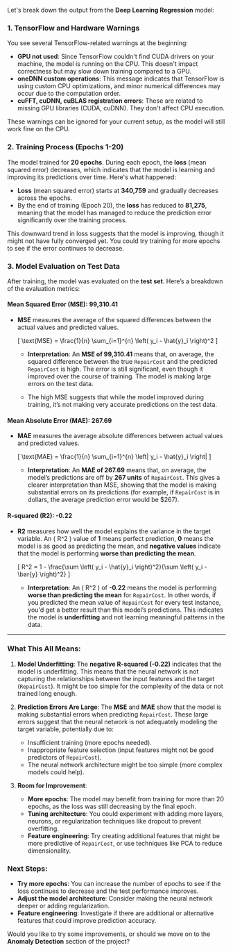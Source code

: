 Let's break down the output from the **Deep Learning Regression** model:

### 1. **TensorFlow and Hardware Warnings**
You see several TensorFlow-related warnings at the beginning:
- **GPU not used**: Since TensorFlow couldn't find CUDA drivers on your machine, the model is running on the CPU. This doesn't impact correctness but may slow down training compared to a GPU.
- **oneDNN custom operations**: This message indicates that TensorFlow is using custom CPU optimizations, and minor numerical differences may occur due to the computation order.
- **cuFFT, cuDNN, cuBLAS registration errors**: These are related to missing GPU libraries (CUDA, cuDNN). They don't affect CPU execution.

These warnings can be ignored for your current setup, as the model will still work fine on the CPU.

### 2. **Training Process (Epochs 1-20)**
The model trained for **20 epochs**. During each epoch, the **loss** (mean squared error) decreases, which indicates that the model is learning and improving its predictions over time. Here's what happened:

- **Loss** (mean squared error) starts at **340,759** and gradually decreases across the epochs.
- By the end of training (Epoch 20), the **loss** has reduced to **81,275**, meaning that the model has managed to reduce the prediction error significantly over the training process.

This downward trend in loss suggests that the model is improving, though it might not have fully converged yet. You could try training for more epochs to see if the error continues to decrease.

### 3. **Model Evaluation on Test Data**
After training, the model was evaluated on the **test set**. Here’s a breakdown of the evaluation metrics:

#### **Mean Squared Error (MSE): 99,310.41**
- **MSE** measures the average of the squared differences between the actual values and predicted values.
  
  \[
  \text{MSE} = \frac{1}{n} \sum_{i=1}^{n} \left( y_i - \hat{y}_i \right)^2
  \]

  - **Interpretation**: An **MSE of 99,310.41** means that, on average, the squared difference between the true `RepairCost` and the predicted `RepairCost` is high. The error is still significant, even though it improved over the course of training. The model is making large errors on the test data.
  
  - The high MSE suggests that while the model improved during training, it’s not making very accurate predictions on the test data.

#### **Mean Absolute Error (MAE): 267.69**
- **MAE** measures the average absolute differences between actual values and predicted values.
  
  \[
  \text{MAE} = \frac{1}{n} \sum_{i=1}^{n} \left| y_i - \hat{y}_i \right|
  \]

  - **Interpretation**: An **MAE of 267.69** means that, on average, the model’s predictions are off by **267 units** of `RepairCost`. This gives a clearer interpretation than MSE, showing that the model is making substantial errors on its predictions (for example, if `RepairCost` is in dollars, the average prediction error would be $267).

#### **R-squared (R2): -0.22**
- **R2** measures how well the model explains the variance in the target variable. An \( R^2 \) value of **1** means perfect prediction, **0** means the model is as good as predicting the mean, and **negative values** indicate that the model is performing **worse than predicting the mean**.

  \[
  R^2 = 1 - \frac{\sum \left( y_i - \hat{y}_i \right)^2}{\sum \left( y_i - \bar{y} \right)^2}
  \]

  - **Interpretation**: An \( R^2 \) of **-0.22** means the model is performing **worse than predicting the mean** for `RepairCost`. In other words, if you predicted the mean value of `RepairCost` for every test instance, you'd get a better result than this model’s predictions. This indicates the model is **underfitting** and not learning meaningful patterns in the data.

---

### **What This All Means**:
1. **Model Underfitting**: The **negative R-squared (-0.22)** indicates that the model is underfitting. This means that the neural network is not capturing the relationships between the input features and the target (`RepairCost`). It might be too simple for the complexity of the data or not trained long enough.
   
2. **Prediction Errors Are Large**: The **MSE** and **MAE** show that the model is making substantial errors when predicting `RepairCost`. These large errors suggest that the neural network is not adequately modeling the target variable, potentially due to:
   - Insufficient training (more epochs needed).
   - Inappropriate feature selection (input features might not be good predictors of `RepairCost`).
   - The neural network architecture might be too simple (more complex models could help).

3. **Room for Improvement**: 
   - **More epochs**: The model may benefit from training for more than 20 epochs, as the loss was still decreasing by the final epoch.
   - **Tuning architecture**: You could experiment with adding more layers, neurons, or regularization techniques like dropout to prevent overfitting.
   - **Feature engineering**: Try creating additional features that might be more predictive of `RepairCost`, or use techniques like PCA to reduce dimensionality.

### **Next Steps**:
- **Try more epochs**: You can increase the number of epochs to see if the loss continues to decrease and the test performance improves.
- **Adjust the model architecture**: Consider making the neural network deeper or adding regularization.
- **Feature engineering**: Investigate if there are additional or alternative features that could improve prediction accuracy.

Would you like to try some improvements, or should we move on to the **Anomaly Detection** section of the project?